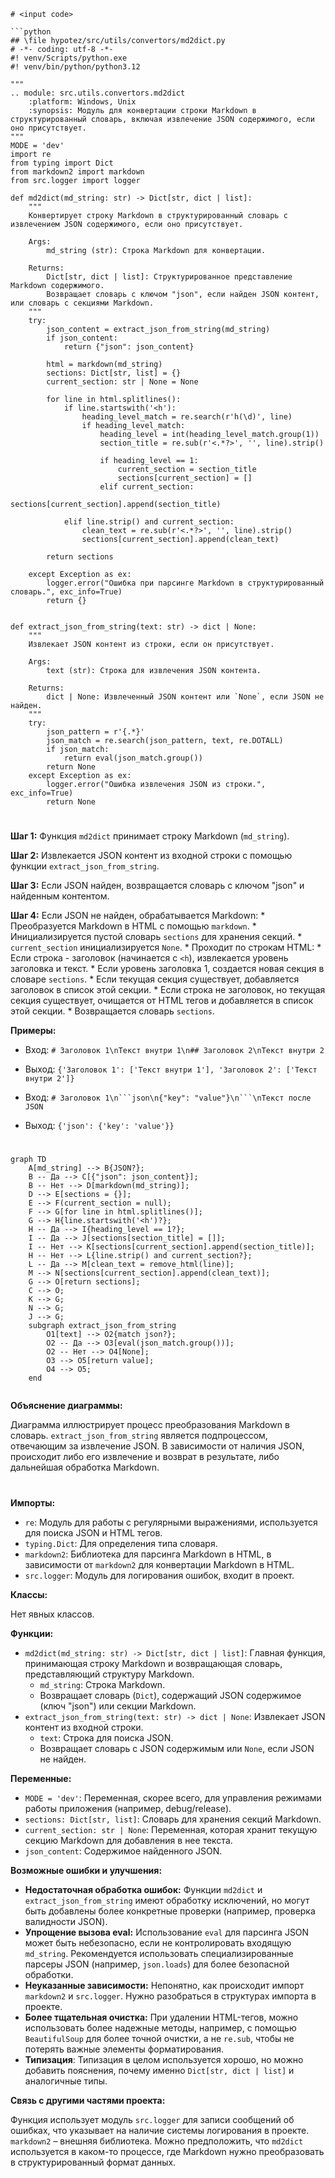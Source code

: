 ```MD
# <input code>

```python
## \file hypotez/src/utils/convertors/md2dict.py
# -*- coding: utf-8 -*-
#! venv/Scripts/python.exe
#! venv/bin/python/python3.12

"""
.. module: src.utils.convertors.md2dict 
	:platform: Windows, Unix
	:synopsis: Модуль для конвертации строки Markdown в структурированный словарь, включая извлечение JSON содержимого, если оно присутствует.
"""
MODE = 'dev'
import re
from typing import Dict
from markdown2 import markdown
from src.logger import logger

def md2dict(md_string: str) -> Dict[str, dict | list]:
    """
    Конвертирует строку Markdown в структурированный словарь с извлечением JSON содержимого, если оно присутствует.

    Args:
        md_string (str): Строка Markdown для конвертации.

    Returns:
        Dict[str, dict | list]: Структурированное представление Markdown содержимого.
        Возвращает словарь с ключом "json", если найден JSON контент, или словарь с секциями Markdown.
    """
    try:
        json_content = extract_json_from_string(md_string)
        if json_content:
            return {"json": json_content}

        html = markdown(md_string)
        sections: Dict[str, list] = {}
        current_section: str | None = None

        for line in html.splitlines():
            if line.startswith('<h'):
                heading_level_match = re.search(r'h(\d)', line)
                if heading_level_match:
                    heading_level = int(heading_level_match.group(1))
                    section_title = re.sub(r'<.*?>', '', line).strip()

                    if heading_level == 1:
                        current_section = section_title
                        sections[current_section] = []
                    elif current_section:
                        sections[current_section].append(section_title)
            
            elif line.strip() and current_section:
                clean_text = re.sub(r'<.*?>', '', line).strip()
                sections[current_section].append(clean_text)

        return sections

    except Exception as ex:
        logger.error("Ошибка при парсинге Markdown в структурированный словарь.", exc_info=True)
        return {}


def extract_json_from_string(text: str) -> dict | None:
    """
    Извлекает JSON контент из строки, если он присутствует.

    Args:
        text (str): Строка для извлечения JSON контента.

    Returns:
        dict | None: Извлеченный JSON контент или `None`, если JSON не найден.
    """
    try:
        json_pattern = r'{.*}'
        json_match = re.search(json_pattern, text, re.DOTALL)
        if json_match:
            return eval(json_match.group())
        return None
    except Exception as ex:
        logger.error("Ошибка извлечения JSON из строки.", exc_info=True)
        return None
```

# <algorithm>

**Шаг 1:** Функция `md2dict` принимает строку Markdown (`md_string`).

**Шаг 2:** Извлекается JSON контент из входной строки с помощью функции `extract_json_from_string`.

**Шаг 3:** Если JSON найден, возвращается словарь с ключом "json" и найденным контентом.

**Шаг 4:** Если JSON не найден, обрабатывается Markdown:
    * Преобразуется Markdown в HTML с помощью `markdown`.
    * Инициализируется пустой словарь `sections` для хранения секций.
    * `current_section` инициализируется `None`.
    * Проходит по строкам HTML:
        * Если строка - заголовок (начинается с `<h`), извлекается уровень заголовка и текст.
        * Если уровень заголовка 1, создается новая секция в словаре `sections`.
        * Если текущая секция существует, добавляется заголовок в список этой секции.
        * Если строка не заголовок, но текущая секция существует, очищается от HTML тегов и добавляется в список этой секции.
    * Возвращается словарь `sections`.

**Примеры:**

* Вход: `# Заголовок 1\nТекст внутри 1\n## Заголовок 2\nТекст внутри 2`
* Выход: `{'Заголовок 1': ['Текст внутри 1'], 'Заголовок 2': ['Текст внутри 2']}`


* Вход: `# Заголовок 1\n```json\n{"key": "value"}\n```\nТекст после JSON`
* Выход: `{'json': {'key': 'value'}}`

# <mermaid>

```mermaid
graph TD
    A[md_string] --> B{JSON?};
    B -- Да --> C[{"json": json_content}];
    B -- Нет --> D[markdown(md_string)];
    D --> E[sections = {}];
    E --> F(current_section = null);
    F --> G[for line in html.splitlines()];
    G --> H{line.startswith('<h')?};
    H -- Да --> I{heading_level == 1?};
    I -- Да --> J[sections[section_title] = []];
    I -- Нет --> K[sections[current_section].append(section_title)];
    H -- Нет --> L{line.strip() and current_section?};
    L -- Да --> M[clean_text = remove_html(line)];
    M --> N[sections[current_section].append(clean_text)];
    G --> O[return sections];
    C --> O;
    K --> G;
    N --> G;
    J --> G;
    subgraph extract_json_from_string
        O1[text] --> O2{match json?};
        O2 -- Да --> O3[eval(json_match.group())];
        O2 -- Нет --> O4[None];
        O3 --> O5[return value];
        O4 --> O5;
    end
    
```

**Объяснение диаграммы:**

Диаграмма иллюстрирует процесс преобразования Markdown в словарь.  `extract_json_from_string` является подпроцессом, отвечающим за извлечение JSON. В зависимости от наличия JSON, происходит либо его извлечение и возврат в результате, либо дальнейшая обработка Markdown.

# <explanation>

**Импорты:**

* `re`: Модуль для работы с регулярными выражениями, используется для поиска JSON и HTML тегов.
* `typing.Dict`:  Для определения типа словаря.
* `markdown2`: Библиотека для парсинга Markdown в HTML, в зависимости от `markdown2` для конвертации Markdown в HTML.
* `src.logger`: Модуль для логирования ошибок,  входит в проект.

**Классы:**

Нет явных классов.

**Функции:**

* `md2dict(md_string: str) -> Dict[str, dict | list]`:  Главная функция, принимающая строку Markdown и возвращающая словарь, представляющий структуру Markdown.
    * `md_string`: Строка Markdown.
    * Возвращает словарь (`Dict`), содержащий JSON содержимое (ключ "json") или секции Markdown.
* `extract_json_from_string(text: str) -> dict | None`: Извлекает JSON контент из входной строки.
    * `text`: Строка для поиска JSON.
    * Возвращает словарь с JSON содержимым или `None`, если JSON не найден.

**Переменные:**

* `MODE = 'dev'`:  Переменная, скорее всего, для управления режимами работы приложения (например, debug/release).
* `sections: Dict[str, list]`: Словарь для хранения секций Markdown.
* `current_section: str | None`: Переменная, которая хранит текущую секцию Markdown для добавления в нее текста.
* `json_content`: Содержимое найденного JSON.

**Возможные ошибки и улучшения:**

* **Недостаточная обработка ошибок:** Функции `md2dict` и `extract_json_from_string` имеют обработку исключений, но могут быть добавлены более конкретные проверки (например, проверка валидности JSON).
* **Упрощение вызова eval:**  Использование `eval` для парсинга JSON может быть небезопасно, если не контролировать входящую `md_string`. Рекомендуется использовать специализированные парсеры JSON (например, `json.loads`) для более безопасной обработки.
* **Неуказанные зависимости:** Непонятно, как происходит импорт `markdown2`  и `src.logger`.  Нужно разобраться в структурах импорта в проекте.  
* **Более тщательная очистка:** При удалении HTML-тегов, можно использовать более надежные методы, например, с помощью `BeautifulSoup` для более точной очистки, а не `re.sub`, чтобы не потерять важные элементы форматирования.
* **Типизация**: Типизация в целом используется хорошо, но можно добавить пояснения, почему именно `Dict[str, dict | list]` и аналогичные типы.


**Связь с другими частями проекта:**

Функция использует модуль `src.logger` для записи сообщений об ошибках, что указывает на наличие системы логирования в проекте. `markdown2` – внешняя библиотека.  Можно предположить, что `md2dict` используется в каком-то процессе, где Markdown нужно преобразовать в структурированный формат данных.